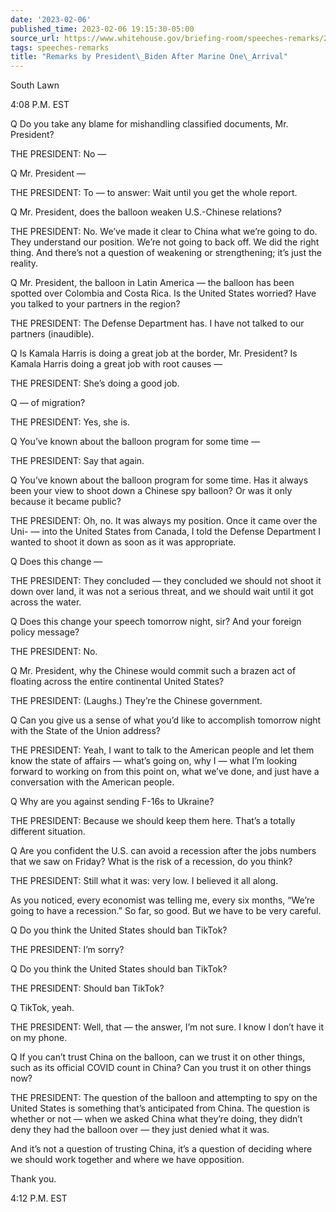 ```yaml
---
date: '2023-02-06'
published_time: 2023-02-06 19:15:30-05:00
source_url: https://www.whitehouse.gov/briefing-room/speeches-remarks/2023/02/06/remarks-by-president-biden-after-marine-one-arrival-17/
tags: speeches-remarks
title: "Remarks by President\_Biden After Marine One\_Arrival"
---
```

 
South Lawn

4:08 P.M. EST

Q Do you take any blame for mishandling classified documents, Mr.
President?

THE PRESIDENT: No —

Q Mr. President —

THE PRESIDENT: To — to answer: Wait until you get the whole report.

Q Mr. President, does the balloon weaken U.S.-Chinese relations?

THE PRESIDENT: No. We’ve made it clear to China what we’re going to do.
They understand our position. We’re not going to back off. We did the
right thing. And there’s not a question of weakening or strengthening;
it’s just the reality.

Q Mr. President, the balloon in Latin America — the balloon has been
spotted over Colombia and Costa Rica. Is the United States worried? Have
you talked to your partners in the region?

THE PRESIDENT: The Defense Department has. I have not talked to our
partners (inaudible).

Q Is Kamala Harris is doing a great job at the border, Mr. President? Is
Kamala Harris doing a great job with root causes —

THE PRESIDENT: She’s doing a good job.

Q — of migration?

THE PRESIDENT: Yes, she is.

Q You’ve known about the balloon program for some time —

THE PRESIDENT: Say that again.

Q You’ve known about the balloon program for some time. Has it always
been your view to shoot down a Chinese spy balloon? Or was it only
because it became public?

THE PRESIDENT: Oh, no. It was always my position. Once it came over the
Uni- — into the United States from Canada, I told the Defense Department
I wanted to shoot it down as soon as it was appropriate.

Q Does this change —

THE PRESIDENT: They concluded — they concluded we should not shoot it
down over land, it was not a serious threat, and we should wait until it
got across the water.

Q Does this change your speech tomorrow night, sir? And your foreign
policy message?

THE PRESIDENT: No.

Q Mr. President, why the Chinese would commit such a brazen act of
floating across the entire continental United States?

THE PRESIDENT: (Laughs.) They’re the Chinese government.

Q Can you give us a sense of what you’d like to accomplish tomorrow
night with the State of the Union address?

THE PRESIDENT: Yeah, I want to talk to the American people and let them
know the state of affairs — what’s going on, why I — what I’m looking
forward to working on from this point on, what we’ve done, and just have
a conversation with the American people.

Q Why are you against sending F-16s to Ukraine?

THE PRESIDENT: Because we should keep them here. That’s a totally
different situation.

Q Are you confident the U.S. can avoid a recession after the jobs
numbers that we saw on Friday? What is the risk of a recession, do you
think?

THE PRESIDENT: Still what it was: very low. I believed it all along.

As you noticed, every economist was telling me, every six months, “We’re
going to have a recession.” So far, so good. But we have to be very
careful.

Q Do you think the United States should ban TikTok?

THE PRESIDENT: I’m sorry?

Q Do you think the United States should ban TikTok?

THE PRESIDENT: Should ban TikTok?

Q TikTok, yeah.

THE PRESIDENT: Well, that — the answer, I’m not sure. I know I don’t
have it on my phone.

Q If you can’t trust China on the balloon, can we trust it on other
things, such as its official COVID count in China? Can you trust it on
other things now?

THE PRESIDENT: The question of the balloon and attempting to spy on the
United States is something that’s anticipated from China. The question
is whether or not — when we asked China what they’re doing, they didn’t
deny they had the balloon over — they just denied what it was.

And it’s not a question of trusting China, it’s a question of deciding
where we should work together and where we have opposition.

Thank you.

4:12 P.M. EST
